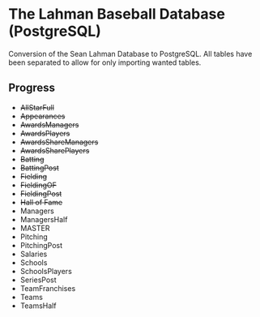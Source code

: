 # The Lahman Baseball Database (PostgreSQL)

Conversion of the Sean Lahman Database to PostgreSQL. All tables have been separated to allow for only importing wanted tables.

## Progress

 * ~~AllStarFull~~
 * ~~Appearances~~
 * ~~AwardsManagers~~
 * ~~AwardsPlayers~~
 * ~~AwardsShareManagers~~
 * ~~AwardsSharePlayers~~
 * ~~Batting~~
 * ~~BattingPost~~
 * ~~Fielding~~
 * ~~FieldingOF~~
 * ~~FieldingPost~~
 * ~~Hall of Fame~~
 * Managers
 * ManagersHalf
 * MASTER
 * Pitching
 * PitchingPost
 * Salaries
 * Schools
 * SchoolsPlayers
 * SeriesPost
 * TeamFranchises
 * Teams
 * TeamsHalf
